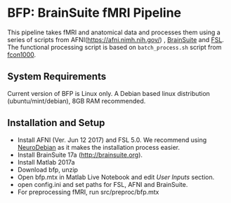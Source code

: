 # BFP: BrainSuite fMRI Pipeline
 This pipeline takes fMRI and anatomical data and processes them using a series 
 of scripts from AFNI(https://afni.nimh.nih.gov/) , [BrainSuite](http://brainsuite.org/) and [FSL](https://fsl.fmrib.ox.ac.uk/fsl/fslwiki). The functional processing script is 
 based on `batch_process.sh` script from [fcon1000](http://fcon_1000.projects.nitrc.org/).
 
## System Requirements
Current version of BFP is Linux only. A Debian based linux distribution (ubuntu/mint/debian), 8GB RAM recommended. 

## Installation and Setup
 * Install AFNI (Ver. Jun 12 2017) and FSL 5.0. We recommend using [NeuroDebian](http://neuro.debian.net) as it makes the installation process easier. 
 * Install BrainSuite 17a (http://brainsuite.org).
 * Install Matlab 2017a
 * Download bfp, unzip
 * Open bfp.mtx in Matlab Live Notebook and edit *User Inputs* section.
 * open config.ini and set paths for FSL, AFNI and BrainSuite.
 * For preprocessing fMRI, run src/preproc/bfp.mtx

